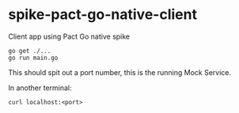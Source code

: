 # spike-pact-go-native-client
Client app using Pact Go native spike

```
go get ./...
go run main.go
```

This should spit out a port number, this is the running Mock Service.

In another terminal:

```
curl localhost:<port>
```
